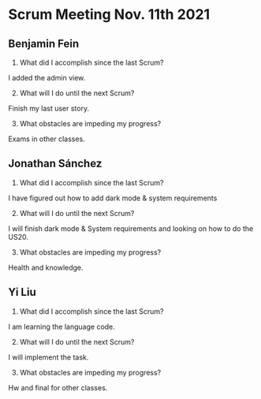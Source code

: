 # Scrum Meeting Nov. 11th 2021

## Benjamin Fein

1.	What did I accomplish since the last Scrum?

I added the admin view.

2.	What will I do until the next Scrum?

Finish my last user story.

3.	What obstacles are impeding my progress?

Exams in other classes.

## Jonathan Sánchez

1.	What did I accomplish since the last Scrum?

I have figured out how to add dark mode & system requirements

2.	What will I do until the next Scrum?

 I will finish dark mode & System requirements and looking on how to do the US20.

3.	What obstacles are impeding my progress?

Health and knowledge.

## Yi Liu

1.	What did I accomplish since the last Scrum?

I am learning the language code.

2.	What will I do until the next Scrum?

I will implement the task.

3.	What obstacles are impeding my progress?

Hw and final for other classes.